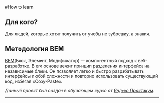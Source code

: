 #How to learn


## Для кого?

Для людей, которые хотят получить от учебы не зубрешку, а знания.



##  Методология BEM

[BEM](https://ru.bem.info/methodology/)(Блок, Элемент, Модификатор) — компонентный подход к веб-разработке. В его основе лежит принцип разделения интерфейса на независимые блоки. Он позволяет легко и быстро разрабатывать интерфейсы любой сложности и повторно использовать существующий код, избегая «Copy-Paste».

*Данный проект был создан в обучающем курсе от [Яндекс Практикум](https://practicum.yandex.ru/).*


---
